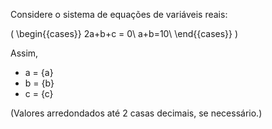 
Considere o sistema de equações de variáveis reais:

\(
\begin{{cases}}
2a+b+c = 0\\
a+b=10\\
\end{{cases}}
\)

Assim,

* a = {a}
* b = {b}
* c = {c}

(Valores arredondados até 2 casas decimais, se necessário.)